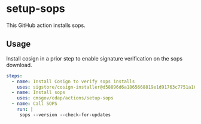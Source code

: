 # setup-sops

This GitHub action installs sops.

## Usage

Install cosign in a prior step to enable signature verification on the sops download.

```yaml
steps:
  - name: Install Cosign to verify sops installs
    uses: sigstore/cosign-installer@d58896d6a1865668819e1d91763c7751a165e159 # v3.9.2
  - name: Install sops
    uses: cmsgov/cdap/actions/setup-sops
  - name: Call SOPS
    run: |
     sops --version --check-for-updates
```

